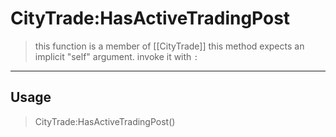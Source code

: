 # CityTrade:HasActiveTradingPost
> this function is a member of [[CityTrade]]
> this method expects an implicit "self" argument. invoke it with `:`
-----
## Usage
> CityTrade:HasActiveTradingPost()
